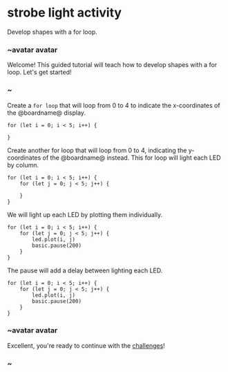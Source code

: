 # strobe light activity

Develop shapes with a for loop. 

### ~avatar avatar



Welcome! This guided tutorial will teach how to develop shapes with a for loop. Let's get started!

### ~

Create a `for loop` that will loop from 0 to 4 to indicate the x-coordinates of the @boardname@ display.

```blocks
for (let i = 0; i < 5; i++) {
    
}

```

Create another for loop that will loop from 0 to 4, indicating the y-coordinates of the @boardname@ instead. This for loop will light each LED by column.


```blocks
for (let i = 0; i < 5; i++) {
    for (let j = 0; j < 5; j++) {

    }
}
```


We will light up each LED by plotting them individually.

```blocks
for (let i = 0; i < 5; i++) {
    for (let j = 0; j < 5; j++) {
        led.plot(i, j)
        basic.pause(200)
    }
}
```


The pause will add a delay between lighting each LED.

```blocks
for (let i = 0; i < 5; i++) {
    for (let j = 0; j < 5; j++) {
        led.plot(i, j)
        basic.pause(200)
    }
}
```

### ~avatar avatar

Excellent, you're ready to continue with the [challenges](/lessons/strobe-light/challenges)!

### ~

